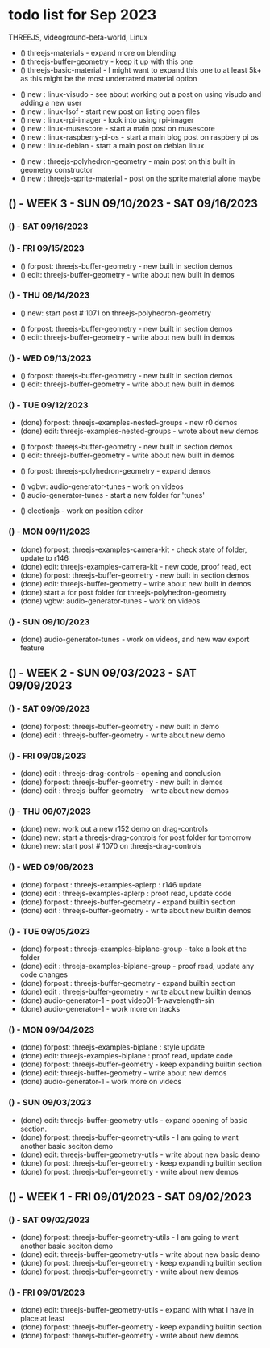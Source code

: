 # todo list for Sep 2023

THREEJS, videoground-beta-world, Linux

<!-------- ----------
-- EDIT 5k+ - Focus more so on a top ten of sorts to get to 5000+ words and 10+ demos and beyond
---------- --------->
* () threejs-materials - expand more on blending
* () threejs-buffer-geometry - keep it up with this one
* () threejs-basic-material - I might want to expand this one to at least 5k+ as this might be the most underraterd material option
<!-------- ----------
-- NEW POST IDEAS FOR LINUX
---------- --------->
* () new : linux-visudo - see about working out a post on using visudo and adding a new user
* () new : linux-lsof - start new post on listing open files
* () new : linux-rpi-imager - look into using rpi-imager
* () new : linux-musescore - start a main post on musescore
* () new : linux-raspberry-pi-os - start a main blog post on raspbery pi os
* () new : linux-debian - start a main post on debian linux
<!-------- ----------
-- NEW POST IDEAS THREEJS
---------- --------->
* () new : threejs-polyhedron-geometry - main post on this built in geometry constructor
* () new : threejs-sprite-material - post on the sprite material alone maybe

<!-------- ----------
-- WEEK 3
---------- --------->
## () - WEEK 3 - SUN 09/10/2023 - SAT 09/16/2023

### () - SAT 09/16/2023

### () - FRI 09/15/2023
<!-- edit 5k -->
* () forpost: threejs-buffer-geometry - new built in section demos
* () edit: threejs-buffer-geometry -  write about new built in demos

### () - THU 09/14/2023
* () new: start post # 1071 on threejs-polyhedron-geometry
<!-- edit 5k -->
* () forpost: threejs-buffer-geometry - new built in section demos
* () edit: threejs-buffer-geometry -  write about new built in demos

### () - WED 09/13/2023
<!-- edit 5k -->
* () forpost: threejs-buffer-geometry - new built in section demos
* () edit: threejs-buffer-geometry -  write about new built in demos

### () - TUE 09/12/2023
* (done) forpost: threejs-examples-nested-groups - new r0 demos
* (done) edit: threejs-examples-nested-groups - wrote about new demos
<!-- edit 5k -->
* () forpost: threejs-buffer-geometry - new built in section demos
* () edit: threejs-buffer-geometry -  write about new built in demos
<!-- new -->
* () forpost: threejs-polyhedron-geometry - expand demos
<!-- videoground-beta-world -->
* () vgbw: audio-generator-tunes - work on videos
* () audio-generator-tunes - start a new folder for 'tunes'
<!-- electionjs -->
* () electionjs - work on position editor

### () - MON 09/11/2023
* (done) forpost: threejs-examples-camera-kit - check state of folder, update to r146
* (done) edit: threejs-examples-camera-kit - new code, proof read, ect
* (done) forpost: threejs-buffer-geometry - new built in section demos
* (done) edit: threejs-buffer-geometry -  write about new built in demos
* (done) start a for post folder for threejs-polyhedron-geometry
* (done) vgbw: audio-generator-tunes - work on videos

### () - SUN 09/10/2023
* (done) audio-generator-tunes - work on videos, and new wav export feature

<!-------- ----------
-- WEEK 2
---------- --------->
## () - WEEK 2 - SUN 09/03/2023 - SAT 09/09/2023

### () - SAT 09/09/2023
* (done) forpost: threejs-buffer-geometry - new built in demo
* (done) edit : threejs-buffer-geometry - write about new demo

### () - FRI 09/08/2023
* (done) edit : threejs-drag-controls - opening and conclusion
* (done) forpost: threejs-buffer-geometry - new built in demos
* (done) edit : threejs-buffer-geometry - write about new demos

### () - THU 09/07/2023
* (done) new: work out a new r152 demo on drag-controls
* (done) new: start a threejs-drag-controls for post folder for tomorrow
* (done) new: start post # 1070 on threejs-drag-controls

### () - WED 09/06/2023
* (done) forpost : threejs-examples-aplerp : r146 update
* (done) edit : threejs-examples-aplerp : proof read, update code
* (done) forpost : threejs-buffer-geometry - expand builtin section
* (done) edit : threejs-buffer-geometry - write about new builtin demos


### () - TUE 09/05/2023
* (done) forpost : threejs-examples-biplane-group - take a look at the folder
* (done) edit : threejs-examples-biplane-group - proof read, update any code changes
* (done) forpost : threejs-buffer-geometry - expand builtin section
* (done) edit : threejs-buffer-geometry - write about new builtin demos
* (done) audio-generator-1 - post video01-1-wavelength-sin
* (done) audio-generator-1 - work more on tracks

### () - MON 09/04/2023
* (done) forpost: threejs-examples-biplane : style update
* (done) edit: threejs-examples-biplane : proof read, update code
* (done) forpost: threejs-buffer-geometry - keep expanding builtin section
* (done) edit: threejs-buffer-geometry - write about new demos
* (done) audio-generator-1 - work more on videos

### () - SUN 09/03/2023
* (done) edit: threejs-buffer-geometry-utils - expand opening of basic section.
* (done) forpost: threejs-buffer-geometry-utils - I am going to want another basic seciton demo
* (done) edit: threejs-buffer-geometry-utils - write about new basic demo
* (done) forpost: threejs-buffer-geometry - keep expanding builtin section
* (done) forpost: threejs-buffer-geometry - write about new demos

<!-------- ----------
-- WEEK 1
---------- --------->
## () - WEEK 1 - FRI 09/01/2023 - SAT 09/02/2023

### () - SAT 09/02/2023
* (done) forpost: threejs-buffer-geometry-utils - I am going to want another basic seciton demo
* (done) edit: threejs-buffer-geometry-utils - write about new basic demo
* (done) forpost: threejs-buffer-geometry - keep expanding builtin section
* (done) forpost: threejs-buffer-geometry - write about new demos

### () - FRI 09/01/2023
* (done) edit: threejs-buffer-geometry-utils - expand with what I have in place at least
* (done) forpost: threejs-buffer-geometry - keep expanding builtin section
* (done) forpost: threejs-buffer-geometry - write about new demos


